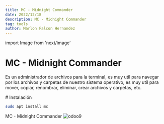 ```yaml
---
title: MC - Midnight Commander
date: 2022/12/18
description: MC - Midnight Commander
tag: tools
author: Marlon Falcon Hernandez
---
```

import Image from 'next/image'

# MC - Midnight Commander
Es un administrador de archivos para la terminal, es muy util para navegar por los archivos y carpetas de nuestro sistema operativo, es muy util para mover, copiar, renombrar, eliminar, crear archivos y carpetas, etc.

# Instalación

```bash
sudo apt install mc
```

MC - Midnight Commander
<Image
  src="/images/posts/mc.png"
  alt="odoo9"
  width={1280}
  height={720}
  priority
  className="next-image"
/>